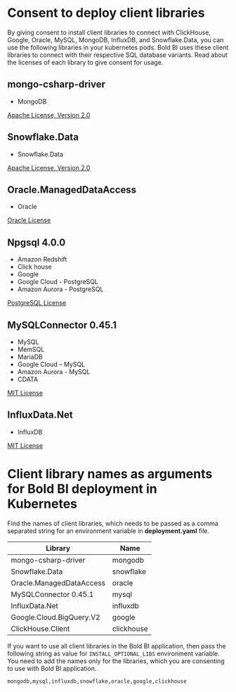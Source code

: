 # Consent to deploy client libraries

By giving consent to install client libraries to connect with ClickHouse, Google, Oracle, MySQL, MongoDB, InfluxDB, and Snowflake.Data, you can use the following libraries in your kubernetes pods. Bold BI uses these client libraries to connect with their respective SQL database variants. Read about the licenses of each library to give consent for usage. 

## mongo-csharp-driver
* MongoDB

[Apache License, Version 2.0](https://github.com/mongodb/mongo-csharp-driver/blob/master/License.txt)

## Snowflake.Data
* Snowflake.Data

[Apache License, Version 2.0](https://github.com/snowflakedb/snowflake-connector-net/blob/master/LICENSE)

## Oracle.ManagedDataAccess
* Oracle

[Oracle License](https://www.oracle.com/downloads/licenses/distribution-license.html)

## Npgsql 4.0.0
* Amazon Redshift
* Click house
* Google
* Google Cloud - PostgreSQL
* Amazon Aurora - PostgreSQL

[PostgreSQL License](https://github.com/npgsql/npgsql/blob/main/LICENSE)

## MySQLConnector 0.45.1
* MySQL
* MemSQL
* MariaDB
* Google Cloud – MySQL
* Amazon Aurora - MySQL
* CDATA

[MIT License](https://github.com/mysql-net/MySqlConnector/blob/master/LICENSE)

## InfluxData.Net
* InfluxDB

[MIT License](https://github.com/pootzko/InfluxData.Net/blob/master/LICENSE)

# Client library names as arguments for Bold BI deployment in Kubernetes

Find the names of client libraries, which needs to be passed as a comma separated string for an environment variable in **deployment.yaml** file.

| Library                   | Name          |
| -------------             | ------------- |
| mongo-csharp-driver       | mongodb       |
| Snowflake.Data            | snowflake     |
| Oracle.ManagedDataAccess  | oracle        |
| MySQLConnector 0.45.1     | mysql         |
| InfluxData.Net            | influxdb      |
| Google.Cloud.BigQuery.V2  | google        |
| ClickHouse.Client         | clickhouse    |

If you want to use all client libraries in the Bold BI application, then pass the following string as value for `INSTALL_OPTIONAL_LIBS` environment variable. You need to add the names only for the libraries, which you are consenting to use with Bold BI application.

`mongodb,mysql,influxdb,snowflake,oracle,google,clickhouse`
